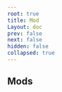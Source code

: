 ```yaml
---
root: true
title: Mod
Layout: doc
prev: false
next: false
hidden: false
collapsed: true
---
```


## Mods
